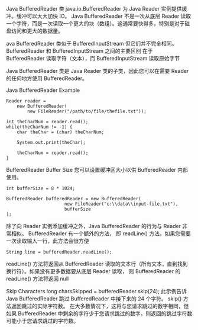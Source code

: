 
Java BufferedReader 类 java.io.BufferedReader 为 Java Reader 实例提供缓冲。缓冲可以大大加快 IO。 Java BufferedReader 
不是一次从底层 Reader 读取一个字符，而是一次读取一个更大的块（数组）。这通常要快得多，特别是对于磁盘访问和更大的数据量。

ava BufferedReader 类似于 BufferedInputStream 但它们并不完全相同。 BufferedReader 和 BufferedInputStream 之间的主要区别
在于 BufferedReader 读取字符（文本），而 BufferedInputStream 读取原始字节

Java BufferedReader 类是 Java Reader 类的子类，因此您可以在需要 Reader 的任何地方使用 BufferedReader。


Java BufferedReader Example
```
Reader reader =
    new BufferedReader(
        new FileReader("/path/to/file/thefile.txt"));

int theCharNum = reader.read();
while(theCharNum != -1) {
    char theChar = (char) theCharNum;

    System.out.print(theChar);

    theCharNum = reader.read();
}
```


BufferedReader Buffer Size
您可以设置缓冲区大小以供 BufferedReader 内部使用。
```
int bufferSize = 8 * 1024;

BufferedReader bufferedReader = new BufferedReader(
                      new FileReader("c:\\data\\input-file.txt"),
                      bufferSize
);
```


除了向 Reader 实例添加缓冲之外，Java BufferedReader 的行为与 Reader 非常相似。 BufferedReader 有一个额外的方法，
即 readLine() 方法。如果您需要一次读取输入一行，此方法会很方便
```
String line = bufferedReader.readLine();
```
readLine() 方法将返回从 BufferedReader 读取的文本行（所有文本，直到找到换行符）。如果没有更多数据要从底层 Reader 读取，
则 BufferedReader 的 readLine() 方法将返回 null


Skip Characters
long charsSkipped = bufferedReader.skip(24);
此示例告诉 Java BufferedReader 跳过 BufferedReader 中接下来的 24 个字符。 skip() 方法返回跳过的实际字符数。
在大多数情况下，这将与您请求跳过的数字相同，但如果 BufferedReader 中剩余的字符少于您请求跳过的数字，则返回的跳过字符数可能小于您请求跳过的字符数。